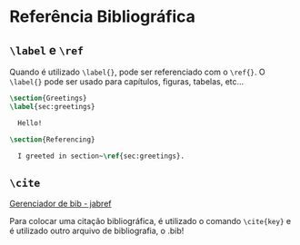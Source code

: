# Referência Bibliográfica


## <code>\label</code> e <code>\ref</code>
Quando é utilizado <code>\label{}</code>, pode ser referenciado com o <code>\ref{}</code>.
O <code>\label{}</code> pode ser usado para capítulos, figuras, tabelas, etc...

```latex
\section{Greetings}
\label{sec:greetings}

  Hello!

\section{Referencing}

  I greeted in section~\ref{sec:greetings}.
```

## <code>\cite</code>

[Gerenciador de bib - jabref](https://www.jabref.org/)

Para colocar uma citação bibliográfica, é utilizado o comando <code>\cite{key}</code> e é utilizado outro arquivo de bibliografia, o .bib!
